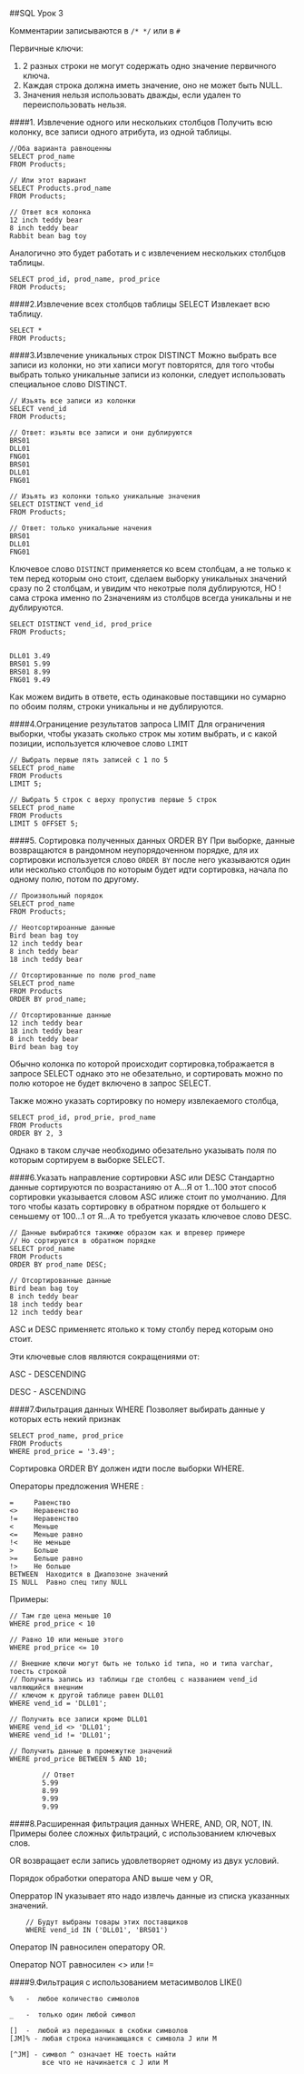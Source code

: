 ##SQL Урок 3

Комментарии записываются в `/* */` или в `#`

Первичные ключи:
1) 2 разных строки не могут содержать одно значение первичного ключа.
2) Каждая строка должна иметь значение, оно не может быть NULL.
3) Значения нельзя использовать дважды, если удален то переиспользовать нельзя.

####1. Извлечение одного или нескольких столбцов
Получить всю колонку, все записи одного атрибута, из одной таблицы.


    //Оба варианта равноценны
    SELECT prod_name
    FROM Products;

    // Или этот вариант 
    SELECT Products.prod_name 
    FROM Products;

    // Ответ вся колонка
    12 inch teddy bear
    8 inch teddy bear
    Rabbit bean bag toy

Аналогично это будет работать и с извлечением нескольких столбцов таблицы. 

    SELECT prod_id, prod_name, prod_price 
    FROM Products;

####2.Извлечение всех столбцов таблицы SELECT
Извлекает всю таблицу.

    SELECT * 
    FROM Products;

####3.Извлечение уникальных строк DISTINCT
Можно выбрать все записи из колонки, но эти хаписи могут повторятся, для
того чтобы выбрать только уникальные записи из колонки, следует использовать 
специальное слово DISTINCT.

    // Изьять все записи из колонки 
    SELECT vend_id
    FROM Products;

    // Ответ: изьяты все записи и они дублируются
    BRS01
    DLL01
    FNG01
    BRS01
    DLL01
    FNG01

    // Изьять из колонки только уникальные значения
    SELECT DISTINCT vend_id
    FROM Products;

    // Ответ: только уникальные начения
    BRS01
    DLL01
    FNG01

Ключевое слово `DISTINCT` применяется ко всем столбцам, а не только к тем 
перед которым оно стоит, сделаем выборку уникальных значений сразу по 2 
столбцам, и увидим что некотрые поля дублируются, НО ! сама строка 
именно по 2значениям из столбцов всегда уникальны и не дублируются.

    SELECT DISTINCT vend_id, prod_price
    FROM Products;


    DLL01 3.49
    BRS01 5.99
    BRS01 8.99
    FNG01 9.49

Как можем видить в ответе, есть одинаковые поставщики но сумарно по обоим 
полям, строки уникальны и не дублируются. 

####4.Ограницение результатов запроса LIMIT
Для ограничения выборки, чтобы указать сколько строк мы хотим выбрать, и с 
какой позиции, используется ключевое слово `LIMIT`

    // Выбрать первые пять записей с 1 по 5 
    SELECT prod_name
    FROM Products
    LIMIT 5;

    // Выбрать 5 строк с верху пропустив первые 5 строк
    SELECT prod_name
    FROM Products
    LIMIT 5 OFFSET 5;



####5. Сортировка полученных данных ORDER BY
При выборке, данные возвращаются в рандомном неупорядоченном порядке, 
для их сортировки используется слово `ORDER BY` после него указываются 
один или несколько столбцов по которым будет идти сортировка, начала 
по одному полю, потом по другому.

    // Произвольный порядок
    SELECT prod_name
    FROM Products;

    // Неотсортироанные данные
    Bird bean bag toy
    12 inch teddy bear
    8 inch teddy bear
    18 inch teddy bear

    // Отсортированные по полю prod_name
    SELECT prod_name
    FROM Products
    ORDER BY prod_name;

    // Отсортированные данные
    12 inch teddy bear
    18 inch teddy bear
    8 inch teddy bear
    Bird bean bag toy

Обычно колонка по которой происходит сортировка,тображается в запросе SELECT
однако это не обезательно, и сортировать можно по полю которое не будет 
включено в запрос SELECT.


Также можно указать сортировку по номеру извлекаемого столбца, 

    SELECT prod_id, prod_prie, prod_name
    FROM Products
    ORDER BY 2, 3 

Однако в таком случае необходимо обезательно указывать поля по которым 
сортируем в выборке SELECT. 

####6.Указать направление сортировки ASC или DESC
Стандартно данные сортируются по возрастанияю от А...Я от 1...100 этот способ 
сортировки указывается словом ASC илиже стоит по умолчанию. Для того чтобы казать 
сортировку в обратном порядке от большего к сеньшему от 100...1 от Я...А
то требуется указать ключевое слово DESC.

    // Данные выбирабтся такимже образом как и впревер примере
    // Но сортируются в обратном порядке
    SELECT prod_name
    FROM Products
    ORDER BY prod_name DESC;

    // Отсортированные данные
    Bird bean bag toy
    8 inch teddy bear
    18 inch teddy bear
    12 inch teddy bear

ASC и DESC применяетс ятолько к тому столбу перед которым оно стоит.

Эти ключевые слов являются сокращениями от:

ASC  - DESCENDING

DESC - ASCENDING

####7.Фильтрация данных WHERE
Позволяет выбирать данные у которых есть некий признак

    SELECT prod_name, prod_price
    FROM Products
    WHERE prod_price = '3.49';

Сортировка ORDER BY должен идти после выборки WHERE.

Операторы предложения WHERE :

    =     Равенство
    <>    Неравенство
    !=    Неравенство
    <     Меньше
    <=    Меньше равно
    !<    Не меньше
    >     Больше
    >=    Бельше равно
    !>    Не больше
    BETWEEN  Находится в Диапозоне значений 
    IS NULL  Равно спец типу NULL

Примеры:
    
    // Там где цена меньше 10
    WHERE prod_price < 10

    // Равно 10 или меньше этого
    WHERE prod_price <= 10

    // Внешние ключи могут быть не только id типа, но и типа varchar, тоесть строкой
    // Получить запись из таблицы где столбец с названием vend_id чвляющийся внешним
    // ключом к другой таблице равен DLL01
    WHERE vend_id = 'DLL01';

    // Получить все записи кроме DLL01
    WHERE vend_id <> 'DLL01';
    WHERE vend_id != 'DLL01';

    // Получить данные в промежутке значений
    WHERE prod_price BETWEEN 5 AND 10;

            // Ответ
            5.99
            8.99
            9.99
            9.99

####8.Расширенная фильтрация данных WHERE, AND, OR, NOT, IN. 
Примеры более сложных фильтраций, с использованием ключевых слов.

OR возвращает если запись удовлетворяет одному из двух условий.

Порядок обработки оператора AND выше чем у OR, 

Оперратор IN указывает ято надо извлечь данные из списка указанных значений.
        
        // Будут выбраны товары этих поставщиков
        WHERE vend_id IN ('DLL01', 'BRS01')

Оператор IN равносилен оператору OR.

Оператор NOT равносилен <> или != 

####9.Фильтрация с использованием метасимволов LIKE()


    %   -  любое количество символов

    _   -  только один любой символ

    []  -  любой из переданных в скобки символов
    [JM]% - любая строка начинающаяся с символа J или M

    [^JM] - символ ^ означает НЕ тоесть найти 
            все что не начинается с J или M


















